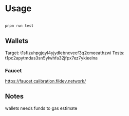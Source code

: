 # Usage

```bash

pnpm run test
```

## Wallets

Target: t1sfizuhpgjqyl4yjydlebncvecf3q2cmeeathzwi
Tests: t1pc2apytmdas3sn5ylwhfa32jfpx7ez7ykieelna

### Faucet

https://faucet.calibration.fildev.network/

## Notes

wallets needs funds to gas estimate
